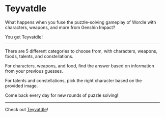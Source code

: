 # Teyvatdle

What happens when you fuse the puzzle-solving gameplay of Wordle with characters, weapons, and more from Genshin Impact?

You get Teyvatdle!

---

There are 5 different categories to choose from, with characters, weapons, foods, talents, and constellations.

For characters, weapons, and food, find the answer based on information from your previous guesses.

For talents and constellations, pick the right character based on the provided image.

Come back every day for new rounds of puzzle solving!

---

Check out [Teyvatdle](https://teyvatdle.onrender.com/)!
